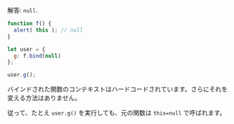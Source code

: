 解答: `null`.


```js run
function f() {
  alert( this ); // null
}

let user = {
  g: f.bind(null)
};

user.g();
```


バインドされた関数のコンテキストはハードコードされています。さらにそれを変える方法はありません。

従って、たとえ `user.g()` を実行しても、元の関数は `this=null` で呼ばれます。
